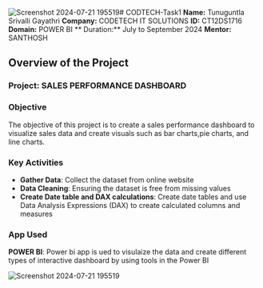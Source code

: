 ![Screenshot 2024-07-21 195519](https://github.com/user-attachments/assets/02bd69c9-a83a-49d9-b336-d24c6b1aa182)# CODTECH-Task1
**Name:** Tunuguntla Srivalli Gayathri
**Company:** CODETECH IT SOLUTIONS
**ID:** CT12DS1716
**Domain:** POWER BI
** Duration:** July to September 2024
**Mentor:** SANTHOSH

## Overview of the Project
### Project: SALES PERFORMANCE DASHBOARD

### Objective
The objective of this project is to create a sales performance dashboard to visualize sales data 
and create visuals such as bar charts,pie charts, and line charts.

### Key Activities
- **Gather Data**: Collect the dataset from online website
- **Data Cleaning**: Ensuring the dataset is free from missing values
- **Create Date table and DAX calculations**: Create date tables and use Data Analysis Expressions 
(DAX) to create calculated columns and measures

### App Used
**POWER BI**: Power bi app is ued to visulaize the data and create different types of  interactive dashboard by using tools in the Power BI

![Screenshot 2024-07-21 195519](https://github.com/user-attachments/assets/996d8697-6896-4a85-a2bb-74e37ff8e773)





